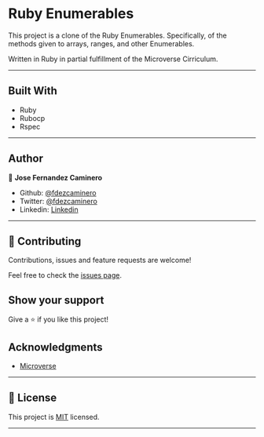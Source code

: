 # Ruby Enumerables
This project is a clone of the Ruby Enumerables. Specifically, of the methods given to arrays, ranges, and other Enumerables.

Written in Ruby in partial fulfillment of the Microverse Cirriculum.

---

## Built With

- Ruby
- Rubocp
- Rspec

---


## Author


👤 **Jose Fernandez Caminero**

- Github: [@fdezcaminero](https://github.com/fdezcaminero)
- Twitter: [@fdezcaminero](https://twitter.com/fdezcaminero)
- Linkedin: [Linkedin](https://www.linkedin.com/in/fdezcaminero/)

---

## 🤝 Contributing

Contributions, issues and feature requests are welcome!

Feel free to check the [issues page](issues/).

## Show your support

Give a ⭐️ if you like this project!

## Acknowledgments

- [Microverse](https://microverse.org)

---

## 📝 License

This project is [MIT](/LICENSE) licensed.

---
